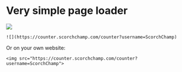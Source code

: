 # Very simple page loader

![](https://counter.scorchchamp.com/counter?username=ScorchChamp)

```
![](https://counter.scorchchamp.com/counter?username=ScorchChamp)
```

Or on your own website:

```
<img src="https://counter.scorchchamp.com/counter?username=ScorchChamp">
```
